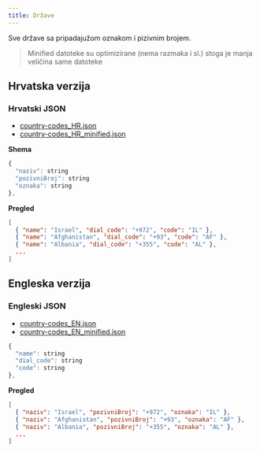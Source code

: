 ```yaml
---
title: Države
---
```


Sve države sa pripadajužom oznakom i pizivnim brojem.

> Minified datoteke su optimizirane (nema razmaka i sl.) stoga je manja veličina same datoteke

## Hrvatska verzija

### Hrvatski JSON

- [country-codes_HR.json](https://github.com/zanzlender/croJSON/blob/main/data/drzave/country-codes_HR.json)
- [country-codes_HR_minified.json](https://github.com/zanzlender/croJSON/blob/main/data/drzave/country-codes_HR_minified.json)

**Shema**

```js
{
  "naziv": string
  "pozivniBroj": string
  "oznaka": string
},
```

**Pregled**

```json
[
  { "name": "Israel", "dial_code": "+972", "code": "IL" },
  { "name": "Afghanistan", "dial_code": "+93", "code": "AF" },
  { "name": "Albania", "dial_code": "+355", "code": "AL" },
  ...
]
```

## Engleska verzija

### Engleski JSON

- [country-codes_EN.json](https://github.com/zanzlender/croJSON/blob/main/data/drzave/country-codes_EN.json)
- [country-codes_EN_minified.json](https://github.com/zanzlender/croJSON/blob/main/data/drzave/country-codes_HR_minified.json)

```js
{
  "name": string
  "dial_code": string
  "code": string
},
```

**Pregled**

```json
[
  { "naziv": "Israel", "pozivniBroj": "+972", "oznaka": "IL" },
  { "naziv": "Afghanistan", "pozivniBroj": "+93", "oznaka": "AF" },
  { "naziv": "Albania", "pozivniBroj": "+355", "oznaka": "AL" },
  ...
]
```
